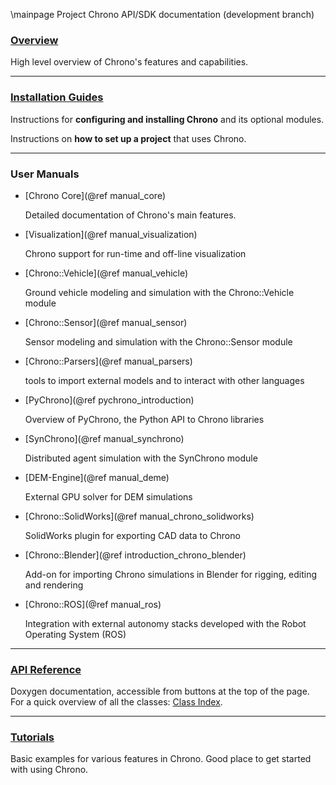 \mainpage Project Chrono API/SDK documentation (development branch)


<h3><a href="introduction_chrono.html">Overview</a></h3>

High level overview of Chrono's features and capabilities.

---

<h3><a href="install_guides.html">Installation Guides</a></h3>

Instructions for **configuring and installing Chrono** and its optional modules.

Instructions on **how to set up a project** that uses Chrono.

---

<h3>User Manuals</h3>

- [Chrono Core](@ref manual_core)

  Detailed documentation of Chrono's main features.

- [Visualization](@ref manual_visualization)  

  Chrono support for run-time and off-line visualization

- [Chrono::Vehicle](@ref manual_vehicle)

  Ground vehicle modeling and simulation with the Chrono::Vehicle module

- [Chrono::Sensor](@ref manual_sensor)

  Sensor modeling and simulation with the Chrono::Sensor module

- [Chrono::Parsers](@ref manual_parsers)
  
  tools to import external models and to interact with other languages

- [PyChrono](@ref pychrono_introduction)

  Overview of PyChrono, the Python API to Chrono libraries

- [SynChrono](@ref manual_synchrono)

  Distributed agent simulation with the SynChrono module

- [DEM-Engine](@ref manual_deme)
 
  External GPU solver for DEM simulations

- [Chrono::SolidWorks](@ref manual_chrono_solidworks)

  SolidWorks plugin for exporting CAD data to Chrono
  
- [Chrono::Blender](@ref introduction_chrono_blender)

  Add-on for importing Chrono simulations in Blender for rigging, editing and rendering



- [Chrono::ROS](@ref manual_ros)

  Integration with external autonomy stacks developed with the Robot Operating System (ROS)

---

<h3><a href="classes.html">API Reference</a></h3>

Doxygen documentation, accessible from buttons at the top of the page. For a quick overview of all the classes: [Class Index](classes.html).

---

<h3><a href="tutorial_root.html">Tutorials</a></h3>

Basic examples for various features in Chrono. Good place to get started with using Chrono.
